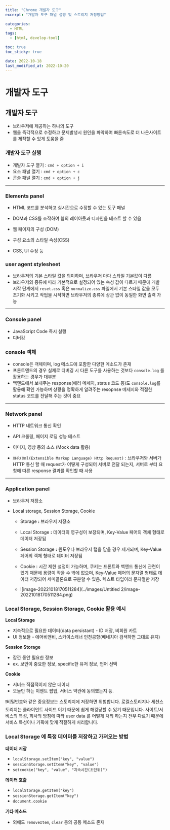 ```yaml
---
title: "Chrome 개발자 도구"
excerpt: "개발자 도구 패널 설명 및 스토리지 저장방법"

categories:
  - HTML
tags:
  - [html, develop-tool]

toc: true
toc_sticky: true

date: 2022-10-18
last_modified_at: 2022-10-20
---
```


# 개발자 도구

## 개발자 도구

- 브라우저에 제공하는 하나의 도구
- 웹을 즉각적으로 수정하고 문제발생시 원인을 파악하여 빠른속도로 더 나은사이트를 제작할 수 있게 도움을 줌

### 개발자 도구 실행

- 개발자 도구 열기 : `cmd + option + i`
- 요소 패널 열기 : `cmd + option + c`
- 콘솔 패널 열기 : `cmd + option + j`

---

### Elements panel

- HTML 코드를 분석하고 실시간으로 수정할 수 있는 도구 패널
- DOM과 CSS를 조작하여 웹의 레이아웃과 디자인을 테스트 할 수 있음

- 웹 페이지의 구성 (DOM)
- 구성 요소의 스타일 속성(CSS)
- CSS, UI 수정 등

### user agent stylesheet

- 브라우저의 기본 스타일 값을 의미하며, 브라우저 마다 스타일 기본값이 다름
- 브라우저의 종류에 따라 기본적으로 설정되어 있는 속성 값이 다르기 때문에 개발 시작 단계에서 `reset.css` 혹은 `normalize.css` 파일에서 기본 스타일 값을 모두 초기화 시키고 작업을 시작하면 브라우저의 종류에 상관 없이 동일한 화면 출력 가능

---

### Console panel

- JavaScript Code 즉시 실행
- 디버깅

### console 객체

- console은 객체이며, log 메소드에 포함한 다양한 메소드가 존재
- 프론트엔드의 경우 실제로 디버깅 시 다른 도구를 사용하는 것보다 `console.log` 를 활용하는 경우가 대부분
- 백엔드에서 보내주는 response(에러 메세지, status 코드 등)도 `console.log`를 활용해 확인 가능하며 상황을 명확하게 알려주는 resopnse 메세지와 적절한 status 코드를 전달해 주는 것이 중요

---

### Network panel

- HTTP 네트워크 통신 확인
- API 크롤링, 페이지 로딩 성능 테스트
- 이미지, 영상 등의 소스 (Mock data 활용)

- `XHR(Xml(Extensible Markup Language) Http Request)` : 브라우저와 서버가 HTTP 통신 할 때 request가 어떻게 구성되어 서버로 전달 되는지, 서버로 부터 요청에 따른 response 결과를 확인할 때 사용

---

### Application panel

- 브라우저 저장소

- Local storage, Session Storage, Cookie

  - Storage **:** 브라우저 저장소

  - Local Storage **:** 데이터의 영구성이 보장되며, Key-Value 페어의 객체 형태로 데이터 저장됨

  - Session Storage **:** 윈도우나 브라우저 탭을 닫을 경우 제거되며, Key-Value 페어의 객체 형태로 데이터 저장됨

  - Cookie : 시간 제한 설정이 가능하며, 쿠키는 프론트와 백엔드 통신에 관련이 있기 때문에 용량이 작을 수 밖에 없으며, Key-Value 페어의 문자열 형태로 데이터 저장되어 세미콜론으로 구분할 수 있음. 텍스트 타입이라 문자열만 저장
  - ![image-20221018170511284](../images/Untitled 2/image-20221018170511284.png)

### **Local Storage, Session Storage, Cookie 활용 예시**

**Local Storage**

- 지속적으로 필요한 데이터(data persistant) - ID 저장, 비회원 카트
- UI 정보들 - 에어비앤비, 스카이스캐너 인천공항(베네치아 검색하면 그대로 유지)

**Session Storage**

- 잠깐 동안 필요한 정보
- ex. 보안이 중요한 정보, specific한 유저 정보, 언어 선택

**Cookie**

- 서비스 직접적이지 않은 데이터
- 오늘만 하는 이벤트 팝업, 서비스 약관에 동의했는지 등.

❗️비밀번호와 같은 중요정보는 스토리지에 저장하면 위험합니다. 로컬스토리지나 세션스토리지는 클라이언트 사이드 이기 때문에 쉽게 해킹당할 수 있기 때문입니다. 사이트/서비스의 특성, 회사의 방침에 따라 user data 를 어떻게 처리 하는지 전부 다르기 때문에 서비스 특성이나 기획에 맞게 적절하게 처리합니다.

### Local Storage 에 특정 데이터를 저장하고 가져오는 방법

**데이터 저장**

- `localStorage.setItem("key", "value")`
- `sessionStorage.setItem("key", "value")`
- `setcookie("key", "value", "지속시간(초단위)")`

**데이터 호출**

- `localStorage.getItem("key")`
- `sessionStorage.getItem("key")`
- `document.cookie`

**기타 메소드**

- 외에도 `removeItem`, `clear` 등의 공통 메소드 존재
